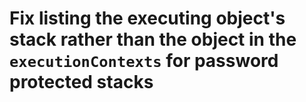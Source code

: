 # Fix listing the executing object's stack rather than the object in the `executionContexts` for password protected stacks